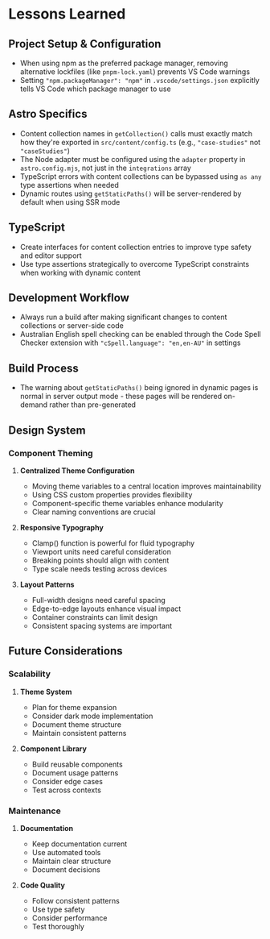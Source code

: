 # Lessons Learned

## Project Setup & Configuration

- When using npm as the preferred package manager, removing alternative lockfiles (like `pnpm-lock.yaml`) prevents VS Code warnings
- Setting `"npm.packageManager": "npm"` in `.vscode/settings.json` explicitly tells VS Code which package manager to use

## Astro Specifics

- Content collection names in `getCollection()` calls must exactly match how they're exported in `src/content/config.ts` (e.g., `"case-studies"` not `"caseStudies"`)
- The Node adapter must be configured using the `adapter` property in `astro.config.mjs`, not just in the `integrations` array
- TypeScript errors with content collections can be bypassed using `as any` type assertions when needed
- Dynamic routes using `getStaticPaths()` will be server-rendered by default when using SSR mode

## TypeScript

- Create interfaces for content collection entries to improve type safety and editor support
- Use type assertions strategically to overcome TypeScript constraints when working with dynamic content

## Development Workflow

- Always run a build after making significant changes to content collections or server-side code
- Australian English spell checking can be enabled through the Code Spell Checker extension with `"cSpell.language": "en,en-AU"` in settings

## Build Process

- The warning about `getStaticPaths()` being ignored in dynamic pages is normal in server output mode - these pages will be rendered on-demand rather than pre-generated

## Design System

### Component Theming

1. **Centralized Theme Configuration**

   - Moving theme variables to a central location improves maintainability
   - Using CSS custom properties provides flexibility
   - Component-specific theme variables enhance modularity
   - Clear naming conventions are crucial

2. **Responsive Typography**

   - Clamp() function is powerful for fluid typography
   - Viewport units need careful consideration
   - Breaking points should align with content
   - Type scale needs testing across devices

3. **Layout Patterns**
   - Full-width designs need careful spacing
   - Edge-to-edge layouts enhance visual impact
   - Container constraints can limit design
   - Consistent spacing systems are important

## Future Considerations

### Scalability

1. **Theme System**

   - Plan for theme expansion
   - Consider dark mode implementation
   - Document theme structure
   - Maintain consistent patterns

2. **Component Library**
   - Build reusable components
   - Document usage patterns
   - Consider edge cases
   - Test across contexts

### Maintenance

1. **Documentation**

   - Keep documentation current
   - Use automated tools
   - Maintain clear structure
   - Document decisions

2. **Code Quality**
   - Follow consistent patterns
   - Use type safety
   - Consider performance
   - Test thoroughly
